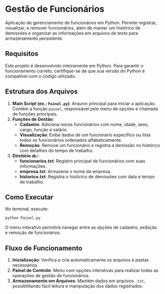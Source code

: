 # Gestão de Funcionários
Aplicação de gerenciamento de funcionários em Python. Permite registrar, visualizar, e remover funcionários, além de manter um histórico de demissões e organizar as informações em arquivos de texto para armazenamento persistente.

## Requisitos
Este projeto é desenvolvido inteiramente em Python. Para garantir o funcionamento correto, certifique-se de que sua versão do Python é compatível com o código utilizado.

## Estrutura dos Arquivos
1. **Main Script (ex.: `Painel.py`)**: Arquivo principal para iniciar a aplicação. Contém a função `painel`, responsável pelo menu de opções e chamada de funções principais.
2. **Funções de Gestão**:
   - **Cadastro**: Adiciona novos funcionários com nome, idade, sexo, cargo, função e salário.
   - **Visualização**: Exibe dados de um funcionário específico ou lista todos os funcionários ordenados alfabeticamente.
   - **Remoção**: Remove um funcionário e registra a demissão no histórico com detalhes do tempo de trabalho.
3. **Diretório `db/`**:
   - **funcionarios.txt**: Registro principal de funcionários com suas informações.
   - **empresa.txt**: Armazena o nome da empresa.
   - **historico.txt**: Registra o histórico de demissões com data e tempo de trabalho.

## Como Executar
No terminal, execute:
```bash
python Painel.py
```
O menu interativo permitirá navegar entre as opções de cadastro, exibição e remoção de funcionários.

## Fluxo de Funcionamento
1. **Inicialização**: Verifica e cria automaticamente os arquivos e pastas necessários.
2. **Painel de Controle**: Menu com opções interativas para realizar todas as operações de gestão de funcionários.
3. **Armazenamento em Arquivos**: Mantém dados em arquivos `.txt`, possibilitando fácil leitura e manipulação dos dados registrados.
